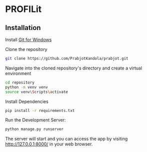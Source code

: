 
# PROFILit

## Installation

Install [Git for Windows](http://git-for-windows.github.io/)

Clone the repository

```bash
git clone https://github.com/PrabjotKandola/prabjot.git 

```
Navigate into the cloned repository's directory and create a virtual environment

```bash
cd repository
python -m venv venv
source venv\Scripts\activate

```

Install Dependencies 
```bash
pip install -r requirements.txt
```

Run the Development Server:

```bash
python manage.py runserver 

```
The server will start and you can access the app by visiting http://127.0.0.1:8000/ in your web browser. 


